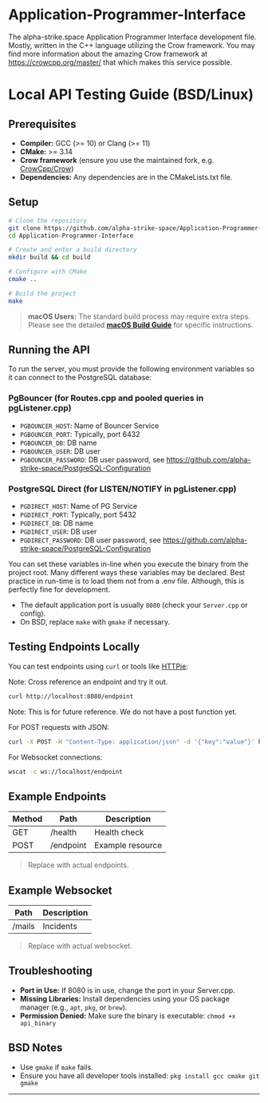 # Application-Programmer-Interface
The alpha-strike.space Application Programmer Interface development file. Mostly, written in the C++ language utilizing the Crow framework. You may find more information about the amazing Crow framework at https://crowcpp.org/master/ that which makes this service possible. 

# Local API Testing Guide (BSD/Linux)

## Prerequisites

- **Compiler:** GCC (>= 10) or Clang (>= 11)
- **CMake:** >= 3.14
- **Crow framework** (ensure you use the maintained fork, e.g. [CrowCpp/Crow](https://github.com/CrowCpp/Crow))
- **Dependencies:** Any dependencies are in the CMakeLists.txt file.

## Setup

```sh
# Clone the repository
git clone https://github.com/alpha-strike-space/Application-Programmer-Interface.git
cd Application-Programmer-Interface

# Create and enter a build directory
mkdir build && cd build

# Configure with CMake
cmake ..

# Build the project
make
```

> **macOS Users:** The standard build process may require extra steps. Please see the detailed **[macOS Build Guide](BUILD_MACOS.md)** for specific instructions.

## Running the API

To run the server, you must provide the following environment variables so it can connect to the PostgreSQL database:

### PgBouncer (for Routes.cpp and pooled queries in pgListener.cpp)
- `PGBOUNCER_HOST`: Name of Bouncer Service
- `PGBOUNCER_PORT`: Typically, port 6432
- `PGBOUNCER_DB`: DB name
- `PGBOUNCER_USER`: DB user
- `PGBOUNCER_PASSWORD`: DB user password, see https://github.com/alpha-strike-space/PostgreSQL-Configuration
  
### PostgreSQL Direct (for LISTEN/NOTIFY in pgListener.cpp)
- `PGDIRECT_HOST`: Name of PG Service
- `PGDIRECT_PORT`: Typically, port 5432
- `PGDIRECT_DB`: DB name
- `PGDIRECT_USER`: DB user
- `PGDIRECT_PASSWORD`: DB user password, see https://github.com/alpha-strike-space/PostgreSQL-Configuration

You can set these variables in-line when you execute the binary from the project root. Many different ways these variables may be declared. Best practice in run-time is to load them not from a .env file. Although, this is perfectly fine for development.

- The default application port is usually `8080` (check your `Server.cpp` or config).
- On BSD, replace `make` with `gmake` if necessary.

## Testing Endpoints Locally

You can test endpoints using `curl` or tools like [HTTPie](https://httpie.io/):

Note: Cross reference an endpoint and try it out.

```sh
curl http://localhost:8080/endpoint
```

Note: This is for future reference. We do not have a post function yet.

For POST requests with JSON:
```sh
curl -X POST -H "Content-Type: application/json" -d '{"key":"value"}' http://localhost:8080/endpoint
```

For Websocket connections:
```sh
wscat -c ws://localhost/endpoint
```

## Example Endpoints

| Method | Path                | Description        |
|--------|---------------------|--------------------|
| GET    | /health             | Health check       |
| POST   | /endpoint           | Example resource   |

> Replace with actual endpoints.

## Example Websocket

| Path                | Description        |
|---------------------|--------------------|
| /mails              | Incidents          |

> Replace with actual websocket.

## Troubleshooting

- **Port in Use:** If 8080 is in use, change the port in your Server.cpp.
- **Missing Libraries:** Install dependencies using your OS package manager (e.g., `apt`, `pkg`, or `brew`).
- **Permission Denied:** Make sure the binary is executable: `chmod +x api_binary`

## BSD Notes

- Use `gmake` if `make` fails.
- Ensure you have all developer tools installed: `pkg install gcc cmake git gmake`

---
